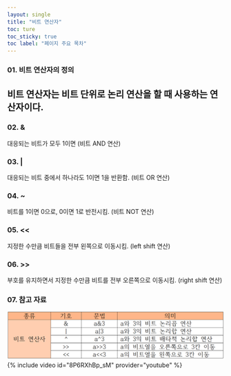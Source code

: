 ```yaml
---
layout: single
title: "비트 연산자"
toc: ture
toc_sticky: true
toc label: "페이지 주요 목차"
---
```

### 01. 비트 연산자의 정의
비트 연산자는 비트 단위로 논리 연산을 할 때 사용하는 연산자이다.
---
### 02. &
대응되는 비트가 모두 1이면 (비트 AND 연산)

### 03. |	
대응되는 비트 중에서 하나라도 1이면 1을 반환함. (비트 OR 연산)

### 04. ~	
비트를 1이면 0으로, 0이면 1로 반전시킴. (비트 NOT 연산)

### 05. <<	
지정한 수만큼 비트들을 전부 왼쪽으로 이동시킴. (left shift 연산)

### 06. >>	
부호를 유지하면서 지정한 수만큼 비트를 전부 오른쪽으로 이동시킴. (right shift 연산)

### 07. 참고 자료
![bitwise operator](/assets/images/9946.png)
{% include video id="8P6RXhBp_sM" provider="youtube" %}

